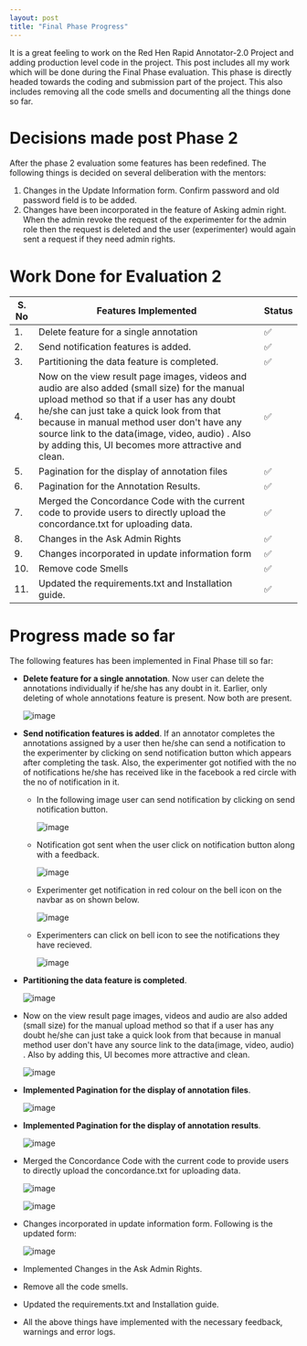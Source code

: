 ```yaml
---
layout: post
title: "Final Phase Progress"
---
```


It is a great feeling to work on the Red Hen Rapid Annotator-2.0 Project and adding production level code in the project. This post includes all my work which will be done during the Final Phase evaluation. This phase is directly headed towards the coding and submission part of the project. This also includes removing all the code smells and documenting all the things done so far.

# [](#header-1)Decisions made post Phase 2

After the phase 2 evaluation some features has been redefined. The following things is decided on several deliberation with the mentors:
1. Changes in the Update Information form. Confirm password and old password field is to be added.
2. Changes have been incorporated in the feature of Asking admin right. When the admin revoke the request of the experimenter for the admin role then the request is deleted and the user (experimenter) would again sent a request if they need admin rights.  

# [](#header-2) Work Done for Evaluation 2

| S. No | Features Implemented | Status  |
|---|-----|-----|
| 1. |Delete feature for a single annotation|   ✅ |
| 2.|Send notification features is added.|   ✅ |
| 3.| Partitioning the data feature is completed. | ✅ |
| 4. | Now on the view result page images, videos and audio are also added (small size) for the manual upload method so that if a user has any doubt he/she can just take a quick look from that because in manual method user  don't have any source link to the data(image, video, audio) . Also by adding this, UI becomes more attractive and clean.| ✅ |
| 5. | Pagination for the display of annotation files | ✅ |
| 6. | Pagination for the Annotation Results. | ✅ |
| 7. | Merged the Concordance Code with the current code to provide users  to directly upload the concordance.txt for uploading data.| ✅ |
| 8. | Changes in the Ask Admin Rights | ✅ |
| 9. | Changes incorporated in update information form | ✅ |
| 10. | Remove code Smells | ✅ |
| 11. | Updated the requirements.txt and Installation guide.| ✅ |

# [](#header-3) Progress made so far

The following features has been implemented in Final Phase till so far:

* **Delete feature for a single annotation**. Now user can delete the annotations individually if he/she has any doubt in it. Earlier, only deleting of whole annotations feature is present. Now both are present.
  

    ![image](https://github.com/gulshan-mittal/GSoC19-Blog/blob/master/assets/images/final-delete.png?raw=true)


* **Send notification features is added**. If an annotator completes the annotations assigned by a user then he/she can send a notification to the experimenter by clicking on send notification button which appears after completing the task. Also, the experimenter got notified with the no of notifications he/she has received like in the facebook a red circle with the no of notification in it.

    * In the following image user can send notification by clicking on send notification button.

        ![image](https://github.com/gulshan-mittal/GSoC19-Blog/blob/master/assets/images/final-notif2.png?raw=true)

    * Notification got sent when the user click on notification button along with a feedback.

        ![image](https://github.com/gulshan-mittal/GSoC19-Blog/blob/master/assets/images/final-notif1.png?raw=true)

    * Experimenter get notification in red colour on the bell icon on the navbar as on shown below.

        ![image](https://github.com/gulshan-mittal/GSoC19-Blog/blob/master/assets/images/final-notif3.png?raw=true)

    * Experimenters can click on bell icon to see the notifications they have recieved.

        ![image](https://github.com/gulshan-mittal/GSoC19-Blog/blob/master/assets/images/final-notif4.png?raw=true)

* **Partitioning the data feature is completed**.

    ![image](https://github.com/gulshan-mittal/GSoC19-Blog/blob/master/assets/images/final-dp1.png?raw=true)

* Now on the view result page images, videos and audio are also added (small size) for the manual upload method so that if a user has any doubt he/she can just take a quick look from that because in manual method user  don't have any source link to the data(image, video, audio) . Also by adding this, UI becomes more attractive and clean.

    ![image](https://github.com/gulshan-mittal/GSoC19-Blog/blob/master/assets/images/final-pagination2.png?raw=true)

* **Implemented Pagination for the display of annotation files**.

    ![image](https://github.com/gulshan-mittal/GSoC19-Blog/blob/master/assets/images/final_pagination.png?raw=true)

* **Implemented Pagination for the display of annotation results**.

    ![image](https://github.com/gulshan-mittal/GSoC19-Blog/blob/master/assets/images/final-pagination2.png?raw=true)

* Merged the Concordance Code with the current code to provide users  to directly upload the concordance.txt for uploading data.

    ![image](https://github.com/gulshan-mittal/GSoC19-Blog/blob/master/assets/images/final-con1.png?raw=true)

    ![image](https://github.com/gulshan-mittal/GSoC19-Blog/blob/master/assets/images/final-con2.png?raw=true)



* Changes incorporated in update information form. Following is the updated form:

    ![image](https://github.com/gulshan-mittal/GSoC19-Blog/blob/master/assets/images/final-updateform.png?raw=true)

* Implemented Changes in the Ask Admin Rights.

* Remove all the code smells.

* Updated the requirements.txt and Installation guide.

* All the above things have implemented with the necessary feedback, warnings and error logs. 